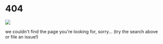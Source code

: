 # 404

![](en/assets/images/please-stand-by.png)

we couldn't find the page you're looking for, sorry... (try the search above or file an issue!)